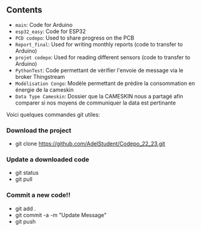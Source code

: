 ## Contents
- `main`: Code for Arduino
- `esp32_easy`: Code for ESP32
- `PCD codepo`: Used to share progress on the PCB
- `Report_final`: Used for writing monthly reports (code to transfer to Arduino)
- `projet codepo`: Used for reading different sensors (code to transfer to Arduino)
- `PythonTest`: Code permettant de vérifier l'envoie de message via le broker Thingstream
- `Modélisation Congo`: Modèle permettant de prédire la consommation en énergie de la cameskin
- `Data Type Cameskin`: Dossier que la CAMESKIN nous a partagé afin comparer si nos moyens de communiquer la data est pertinante


Voici quelques commandes git utiles:

### Download the project
- git clone https://github.com/AdelStudent/Codepo_22_23.git

### Update a downloaded code
- git status
- git pull

### Commit a new code!!
- git add .
- git commit -a -m "Update Message"
- git push
